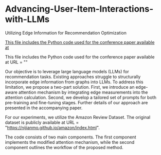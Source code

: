# Advancing-User-Item-Interactions-with-LLMs
Utilizing Edge Information for Recommendation Optimization

[This file includes the Python code used for the conference paper available at](<[https://example.com/my site](https://www.researchgate.net/publication/390992827_Optimizing_Recommendations_through_Enhanced_User-Item_Interactions_with_Large_Language_Models_LLMs_Utilizing_Edge_Information?_sg%5B0%5D=BM44eMSux8Hwssgp_c95DPjJMvF58n14pW1gkVR6FfWMmi1pyR9N1pEiJjPDYYkzD7qQOxhDoz1eMPjNSKPhVq7IhvUcFXpXFRaSeqLk.b1HQ_czyJZOYQ8DqjUlYvwP4xnmQff0vws8H0WBvO4PDQYo4sbPDrNXsYX6cAeLUH8ICgDVluRULIqRSPQn8dw&_tp=eyJjb250ZXh0Ijp7ImZpcnN0UGFnZSI6ImhvbWUiLCJwYWdlIjoicHJvZmlsZSIsInByZXZpb3VzUGFnZSI6InByb2ZpbGUiLCJwb3NpdGlvbiI6InBhZ2VDb250ZW50In19)>)

This file includes the Python code used for the conference paper available at URL = ""

Our objective is to leverage large language models (LLMs) for recommendation tasks. Existing approaches struggle to structurally incorporate edge information from graphs into LLMs. To address this limitation, we propose a two-part solution. First, we introduce an edge-aware attention mechanism by integrating edge measurements into the attention calculation. Second, we develop a tailored set of prompts for both pre-training and fine-tuning stages. Further details of our approach are presented in the accompanying paper.

For our experiments, we utilize the Amazon Review Dataset. The original dataset is publicly available at URL = "https://nijianmo.github.io/amazon/index.html".

The code consists of two main components. The first component implements the modified attention mechanism, while the second component outlines the workflow of the proposed method.
